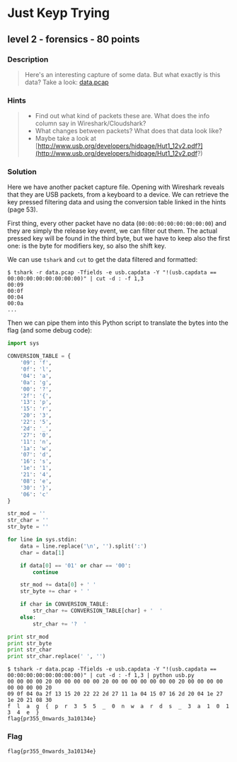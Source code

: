 # Just Keyp Trying
## level 2 - forensics - 80 points

### Description
> Here's an interesting capture of some data. But what exactly is this data? Take a look: [data.pcap](./data/data.pcap)

### Hints
> * Find out what kind of packets these are. What does the info column say in Wireshark/Cloudshark?
> * What changes between packets? What does that data look like?
> * Maybe take a look at [http://www.usb.org/developers/hidpage/Hut1_12v2.pdf?](http://www.usb.org/developers/hidpage/Hut1_12v2.pdf?)

### Solution

Here we have another packet capture file. Opening with Wireshark reveals that they are USB packets, from a keyboard to a device. We can retrieve the key pressed filtering data and using the conversion table linked in the hints (page 53).

First thing, every other packet have no data (`00:00:00:00:00:00:00:00`) and they are simply the release key event, we can filter out them. The actual pressed key will be found in the third byte, but we have to keep also the first one: is the byte for modifiers key, so also the shift key.

We can use `tshark` and `cut` to get the data filtered and formatted:

```
$ tshark -r data.pcap -Tfields -e usb.capdata -Y "!(usb.capdata == 00:00:00:00:00:00:00:00)" | cut -d : -f 1,3
00:09
00:0f
00:04
00:0a
...
```

Then we can pipe them into this Python script to translate the bytes into the flag (and some debug code):

```python
import sys

CONVERSION_TABLE = {
    '09': 'f',
    '0f': 'l',
    '04': 'a',
    '0a': 'g',
    '00': '?',
    '2f': '{',
    '13': 'p',
    '15': 'r',
    '20': '3',
    '22': '5',
    '2d': '_',
    '27': '0',
    '11': 'n',
    '1a': 'w',
    '07': 'd',
    '16': 's',
    '1e': '1',
    '21': '4',
    '08': 'e',
    '30': '}',
    '06': 'c'
}

str_mod = ''
str_char = ''
str_byte = ''

for line in sys.stdin:
    data = line.replace('\n', '').split(':')
    char = data[1]

    if data[0] == '01' or char == '00':
        continue

    str_mod += data[0] + ' '
    str_byte += char + ' '

    if char in CONVERSION_TABLE:
        str_char += CONVERSION_TABLE[char] + '  '
    else:
        str_char += '?  '

print str_mod
print str_byte
print str_char
print str_char.replace(' ', '')
```

```
$ tshark -r data.pcap -Tfields -e usb.capdata -Y "!(usb.capdata == 00:00:00:00:00:00:00:00)" | cut -d : -f 1,3 | python usb.py
00 00 00 00 20 00 00 00 00 00 20 00 00 00 00 00 00 00 20 00 00 00 00 00 00 00 00 20
09 0f 04 0a 2f 13 15 20 22 22 2d 27 11 1a 04 15 07 16 2d 20 04 1e 27 1e 20 21 08 30
f  l  a  g  {  p  r  3  5  5  _  0  n  w  a  r  d  s  _  3  a  1  0  1  3  4  e  }
flag{pr355_0nwards_3a10134e}
```

### Flag
```
flag{pr355_0nwards_3a10134e}
```